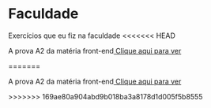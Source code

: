 # Faculdade
 Exercícios que eu fiz na faculdade
<<<<<<< HEAD
 <p>A prova A2 da matéria front-end<a href="https://emannuelop.github.io/Faculdade/Sistemas-de-Informa%C3%A7%C3%A3o/Desenvolvimento-Front-end/Prova-A2/index.html"> Clique aqui para ver</a></p>
=======
 <p>A prova A2 da matéria front-end<a href="https://emannuelop.github.io/Faculdade/Sistemas-de-Informa%C3%A7%C3%A3o/Desenvolvimento-Front-end/Prova-A2/index.html"> Clique aqui para ver</a></p>
>>>>>>> 169ae80a904abd9b018ba3a8178d1d005f5b8555
